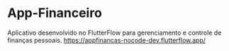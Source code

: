 # App-Financeiro
Aplicativo desenvolvido no FlutterFlow para gerenciamento e controle de finanças pessoais.
https://appfinancas-nocode-dev.flutterflow.app/
